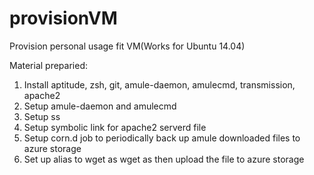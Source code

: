 # provisionVM
Provision personal usage fit VM(Works for Ubuntu 14.04)

Material preparied:
1. Install aptitude, zsh, git, amule-daemon, amulecmd, transmission, apache2
2. Setup amule-daemon and amulecmd
3. Setup ss
4. Setup symbolic link for apache2 serverd file
5. Setup corn.d job to periodically back up amule downloaded files to azure storage
6. Set up alias to wget as wget as then upload the file to azure storage

